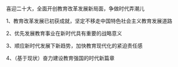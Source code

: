喜迎二十大，全面开创教育改革发展新局面，争做时代弄潮儿

1、教育改革发展已初获成就，坚定不移走中国特色社会主义教育发展道路

2、优先发展教育事业在新时代具有重要的战略意义

3、顺应新时代发展下新趋势，加快教育现代化的紧迫责任感

4、（基于现状）奋力建设教育强国的时代新篇章